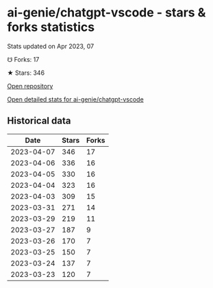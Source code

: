# ai-genie/chatgpt-vscode - stars & forks statistics

Stats updated on Apr 2023, 07

☋ Forks: 17

★ Stars: 346

[Open repository](https://github.com/ai-genie/chatgpt-vscode)

[Open detailed stats for ai-genie/chatgpt-vscode](https://reviewgithub.com/rep/ai-genie/chatgpt-vscode)

## Historical data
| Date | Stars | Forks |
|------|-------|-------|
| 2023-04-07 | 346 | 17 | 
| 2023-04-06 | 336 | 16 | 
| 2023-04-05 | 330 | 16 | 
| 2023-04-04 | 323 | 16 | 
| 2023-04-03 | 309 | 15 | 
| 2023-03-31 | 271 | 14 | 
| 2023-03-29 | 219 | 11 | 
| 2023-03-27 | 187 | 9 | 
| 2023-03-26 | 170 | 7 | 
| 2023-03-25 | 150 | 7 | 
| 2023-03-24 | 137 | 7 | 
| 2023-03-23 | 120 | 7 | 


